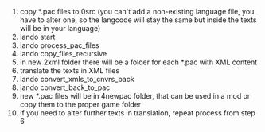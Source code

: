 1. copy *.pac files to 0src (you can't add a non-existing language file, you have to alter one, so the langcode will stay the same but inside the texts will be in your language)
2. lando start
3. lando process_pac_files
4. lando copy_files_recursive
5. in new 2xml folder there will be a folder for each *.pac with XML content
6. translate the texts in XML files
7. lando convert_xmls_to_cnvrs_back
8. lando convert_back_to_pac
9. new *.pac files will be in 4newpac folder, that can be used in a mod or copy them to the proper game folder
10. if you need to alter further texts in translation, repeat process from step 6